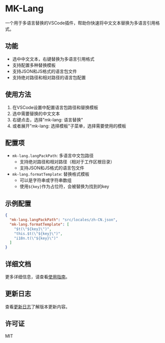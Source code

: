 # MK-Lang

一个用于多语言替换的VSCode插件，帮助你快速将中文文本替换为多语言引用格式。

## 功能

- 选中中文文本，右键替换为多语言引用格式
- 支持配置多种替换模板
- 支持JSON和JS格式的语言包文件
- 支持绝对路径和相对路径的语言包配置

## 使用方法

1. 在VSCode设置中配置语言包路径和替换模板
2. 选中需要替换的中文文本
3. 右键点击，选择"mk-lang: 语言替换"
4. 或者展开"mk-lang: 选择模板"子菜单，选择需要使用的模板

## 配置项

- `mk-lang.langPackPath`: 多语言中文包路径
  - 支持绝对路径和相对路径（相对于工作区根目录）
  - 支持JSON和JS格式的语言包文件
- `mk-lang.formatTemplate`: 替换格式模板
  - 可以是字符串或字符串数组
  - 使用`${key}`作为占位符，会被替换为找到的key

## 示例配置

```json
{
  "mk-lang.langPackPath": "src/locales/zh-CN.json",
  "mk-lang.formatTemplate": [
    "$t(\"${key}\")",
    "this.$t(\"${key}\")",
    "i18n.t(\"${key}\")"
  ]
}
```

## 详细文档

更多详细信息，请查看[使用指南](./USAGE.md)。

## 更新日志

查看[更新日志](./CHANGELOG.md)了解版本更新内容。

## 许可证

MIT